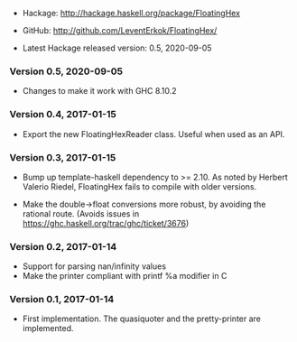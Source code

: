 * Hackage: <http://hackage.haskell.org/package/FloatingHex>
* GitHub:  <http://github.com/LeventErkok/FloatingHex/>

* Latest Hackage released version: 0.5, 2020-09-05

### Version 0.5, 2020-09-05
  * Changes to make it work with GHC 8.10.2

### Version 0.4, 2017-01-15

  * Export the new FloatingHexReader class. Useful when used as an API.

### Version 0.3, 2017-01-15

  * Bump up template-haskell dependency to >= 2.10. As noted by Herbert Valerio Riedel,
    FloatingHex fails to compile with older versions.

  * Make the double->float conversions more robust, by avoiding the rational route.
    (Avoids issues in https://ghc.haskell.org/trac/ghc/ticket/3676)

### Version 0.2, 2017-01-14

  * Support for parsing nan/infinity values
  * Make the printer compliant with printf %a modifier in C

### Version 0.1, 2017-01-14

  * First implementation. The quasiquoter and the pretty-printer are implemented.
